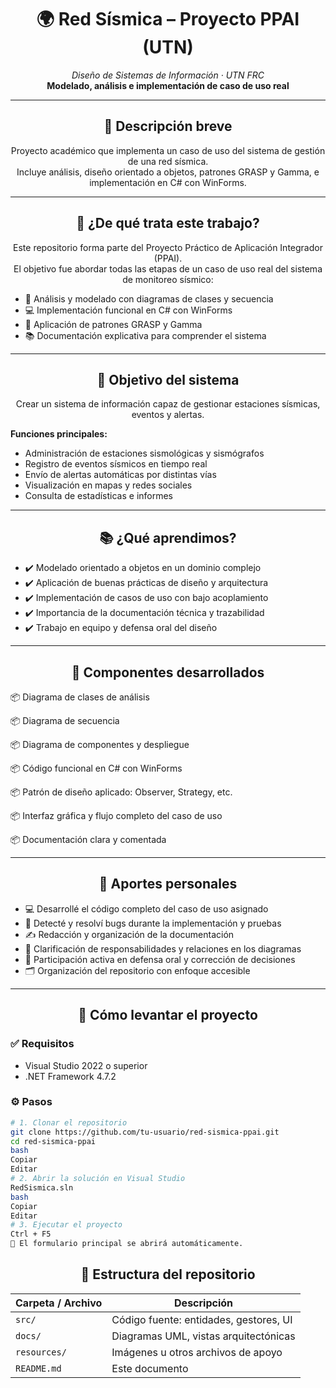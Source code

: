 <h1 align="center">🌍 Red Sísmica – Proyecto PPAI (UTN)</h1>  
<p align="center">  
  <i>Diseño de Sistemas de Información · UTN FRC</i><br>  
  <b>Modelado, análisis e implementación de caso de uso real</b>  
</p>

---

<h2 align="center">🧾 Descripción breve</h2>  

<p align="center">  
  Proyecto académico que implementa un caso de uso del sistema de gestión de una red sísmica.<br>  
  Incluye análisis, diseño orientado a objetos, patrones GRASP y Gamma, e implementación en C# con WinForms.  
</p>

---

<h2 align="center">🧠 ¿De qué trata este trabajo?</h2>  

<p align="center">  
  Este repositorio forma parte del Proyecto Práctico de Aplicación Integrador (PPAI).<br>  
  El objetivo fue abordar todas las etapas de un caso de uso real del sistema de monitoreo sísmico:  
</p>

- 📌 Análisis y modelado con diagramas de clases y secuencia  
- 💻 Implementación funcional en C# con WinForms  
- 🧩 Aplicación de patrones GRASP y Gamma  
- 📚 Documentación explicativa para comprender el sistema  

---

<h2 align="center">🎯 Objetivo del sistema</h2>  

<p align="center">  
  Crear un sistema de información capaz de gestionar estaciones sísmicas, eventos y alertas.  
</p>

**Funciones principales:**

- Administración de estaciones sismológicas y sismógrafos  
- Registro de eventos sísmicos en tiempo real  
- Envío de alertas automáticas por distintas vías  
- Visualización en mapas y redes sociales  
- Consulta de estadísticas e informes  

---

<h2 align="center">📚 ¿Qué aprendimos?</h2>  

- ✔️ Modelado orientado a objetos en un dominio complejo  
- ✔️ Aplicación de buenas prácticas de diseño y arquitectura  
- ✔️ Implementación de casos de uso con bajo acoplamiento  
- ✔️ Importancia de la documentación técnica y trazabilidad  
- ✔️ Trabajo en equipo y defensa oral del diseño  

---

<h2 align="center">🧩 Componentes desarrollados</h2>

📦 Diagrama de clases de análisis

📦 Diagrama de secuencia

📦 Diagrama de componentes y despliegue

📦 Código funcional en C# con WinForms

📦 Patrón de diseño aplicado: Observer, Strategy, etc.

📦 Interfaz gráfica y flujo completo del caso de uso

📦 Documentación clara y comentada

---

<h2 align="center">🙋 Aportes personales</h2> 

- 💻  Desarrollé el código completo del caso de uso asignado
- 🐞 Detecté y resolví bugs durante la implementación y pruebas
- ✍️ Redacción y organización de la documentación  
- 🧠 Clarificación de responsabilidades y relaciones en los diagramas  
- 💬 Participación activa en defensa oral y corrección de decisiones  
- 🗂️ Organización del repositorio con enfoque accesible

---

<h2 align="center">🚀 Cómo levantar el proyecto</h2>  

### ✅ Requisitos

- Visual Studio 2022 o superior  
- .NET Framework 4.7.2  

### ⚙️ Pasos

```bash
# 1. Clonar el repositorio
git clone https://github.com/tu-usuario/red-sismica-ppai.git
cd red-sismica-ppai
bash
Copiar
Editar
# 2. Abrir la solución en Visual Studio
RedSismica.sln
bash
Copiar
Editar
# 3. Ejecutar el proyecto
Ctrl + F5
📌 El formulario principal se abrirá automáticamente.
```
<h2 align="center">📁 Estructura del repositorio</h2>

| Carpeta / Archivo | Descripción                                      |
|-------------------|--------------------------------------------------|
| `src/`            | Código fuente: entidades, gestores, UI          |
| `docs/`           | Diagramas UML, vistas arquitectónicas            |
| `resources/`      | Imágenes u otros archivos de apoyo               |
| `README.md`       | Este documento                                   |



